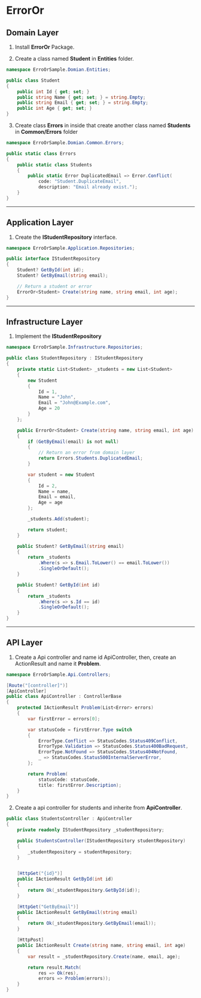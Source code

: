 # ErrorOr

## Domain Layer
1. Install **ErrorOr** Package.

2. Create a class named **Student** in **Entities** folder.
```C#
namespace ErroOrSample.Domian.Entities;

public class Student
{
    public int Id { get; set; }
    public string Name { get; set; } = string.Empty;
    public string Email { get; set; } = string.Empty;
    public int Age { get; set; }
}
```

3. Create class **Errors** in inside that create another class named **Students** in **Common/Errors** folder
```C#
namespace ErroOrSample.Domian.Common.Errors;

public static class Errors
{
    public static class Students
    {
        public static Error DuplicatedEmail => Error.Conflict(
            code: "Student.DuplicateEmail",
            description: "Email already exist.");
    }
}

```
---

## Application Layer
1. Create the **IStudentRepository** interface.
```C#
namespace ErroOrSample.Application.Repositories;

public interface IStudentRepository
{
    Student? GetById(int id);
    Student? GetByEmail(string email);

    // Return a student or error
    ErrorOr<Student> Create(string name, string email, int age);
}

```
---

## Infrastructure Layer
1. Implement the **IStudentRepository**
```C#
namespace ErroOrSample.Infrastructure.Repositories;

public class StudentRepository : IStudentRepository
{
    private static List<Student> _students = new List<Student>
    {
        new Student
        {
            Id = 1,
            Name = "John",
            Email = "John@Example.com",
            Age = 20
        }
    };

    public ErrorOr<Student> Create(string name, string email, int age)
    {
        if (GetByEmail(email) is not null)
        {
            // Return an error from domain layer
            return Errors.Students.DuplicatedEmail;
        }

        var student = new Student
        {
            Id = 2,
            Name = name,
            Email = email,
            Age = age
        };

        _students.Add(student);

        return student;
    }

    public Student? GetByEmail(string email)
    {
        return _students
            .Where(s => s.Email.ToLower() == email.ToLower())
            .SingleOrDefault();
    }

    public Student? GetById(int id)
    {
        return _students
            .Where(s => s.Id == id)
            .SingleOrDefault();
    }
}
```
---

## API Layer
1. Create a Api controller and name id ApiController, then, create an ActionResult and name it **Problem**.
```C#
namespace ErroOrSample.Api.Controllers;

[Route("[controller]")]
[ApiController]
public class ApiController : ControllerBase
{
    protected IActionResult Problem(List<Error> errors)
    {
        var firstError = errors[0];

        var statusCode = firstError.Type switch
        {
            ErrorType.Conflict => StatusCodes.Status409Conflict,
            ErrorType.Validation => StatusCodes.Status400BadRequest,
            ErrorType.NotFound => StatusCodes.Status404NotFound,
            _ => StatusCodes.Status500InternalServerError,
        };

        return Problem(
            statusCode: statusCode,
            title: firstError.Description);
    }
}
```
2. Create a api controller for students and inherite from **ApiController**.
```C#
public class StudentsController : ApiController
{
    private readonly IStudentRepository _studentRepository;

    public StudentsController(IStudentRepository studentRepository)
    {
        _studentRepository = studentRepository;
    }


    [HttpGet("{id}")]
    public IActionResult GetById(int id)
    {
        return Ok(_studentRepository.GetById(id));
    }

    [HttpGet("GetByEmail")]
    public IActionResult GetByEmail(string email)
    {
        return Ok(_studentRepository.GetByEmail(email));
    }

    [HttpPost]
    public IActionResult Create(string name, string email, int age)
    {
        var result = _studentRepository.Create(name, email, age);

        return result.Match(
            res => Ok(res),
            errors => Problem(errors));
    }
}
```